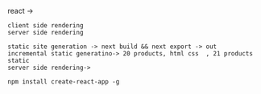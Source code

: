react -> 

    client side rendering 
    server side rendering

    static site generation -> next build && next export -> out
    incremental static generatino-> 20 products, html css  , 21 products static 
    server side rendering-> 

    npm install create-react-app -g 